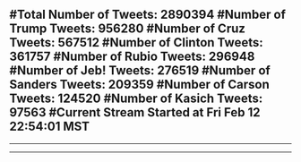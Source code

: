#Total Number of Tweets: 2890394 
#Number of Trump Tweets: 956280
#Number of Cruz Tweets: 567512
#Number of Clinton Tweets: 361757
#Number of Rubio Tweets: 296948
#Number of Jeb! Tweets: 276519
#Number of Sanders Tweets: 209359
#Number of Carson Tweets: 124520
#Number of Kasich Tweets: 97563
#Current Stream Started at Fri Feb 12 22:54:01 MST
---
---
---
